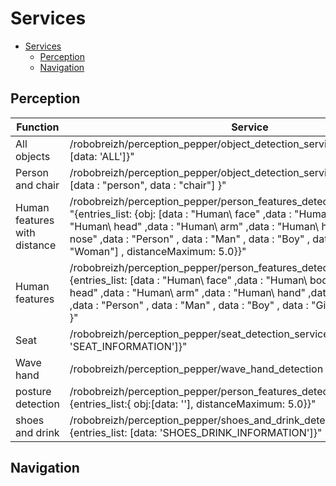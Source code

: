 # Services

- [Services](#services)
  - [Perception](#perception)
  - [Navigation](#navigation)

## Perception

| Function    | Service |
| ----------- | ----------- |
| All objects | /robobreizh/perception_pepper/object_detection_service "{entries_list:[data: 'ALL']}"|
| Person and chair | /robobreizh/perception_pepper/object_detection_service "{entries_list: [data : "person", data : "chair"] }" |
| Human features with distance |  /robobreizh/perception_pepper/person_features_detection_distance_service "{entries_list: {obj: [data : "Human\ face" ,data : "Human\ body" ,data : "Human\ head" ,data : "Human\ arm" ,data : "Human\ hand" ,data : "Human\ nose" ,data : "Person" , data : "Man" , data : "Boy" , data : "Girl" , data : "Woman"] ,  distanceMaximum: 5.0}}" |
| Human features |/robobreizh/perception_pepper/person_features_detection_service "{entries_list: [data : "Human\ face" ,data : "Human\ body" ,data : "Human\ head" ,data : "Human\ arm" ,data : "Human\ hand" ,data : "Human\ nose" ,data : "Person" , data : "Man" , data : "Boy" , data : "Girl" , data : "Woman"] }"|
| Seat | /robobreizh/perception_pepper/seat_detection_service "{entries_list:[data: 'SEAT_INFORMATION']}" |
| Wave hand | /robobreizh/perception_pepper/wave_hand_detection "distance_max: 5.0"|
| posture detection |/robobreizh/perception_pepper/person_features_detection_posture "{entries_list:{ obj:[data: ''],  distanceMaximum: 5.0}}"|
| shoes and drink | /robobreizh/perception_pepper/shoes_and_drink_detection_service "{entries_list: [data: 'SHOES_DRINK_INFORMATION']}"|

## Navigation
